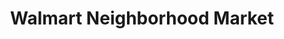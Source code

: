 ---
title: "Walmart Neighborhood Market"
url: /omaha/walmart-neighborhood-market-south-167th-street/
shop: supermarket
---